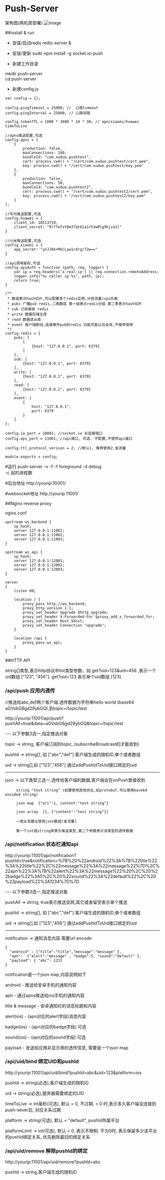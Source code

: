 Push-Server
=======================
架构图(两机房部署)
![image](2idc_socket.io-push.png)

##install & run

* 安装/启动redis
redis-server &

* 安装/更新
sudo npm install -g socket.io-push

* 新建工作目录

mkdir push-server    
cd push-server

* 新建config.js

```
var config = {};

config.pingTimeout = 25000; //  心跳timeout
config.pingInterval = 25000; // 心跳间隔

config.tokenTTL = 1000 * 3600 * 24 * 30; // apn/xiaomi/huawei timeToLive

//apns推送配置,可选
config.apns = [
    {
        production: false,
        maxConnections: 100,
        bundleId: "com.xuduo.pushtest",
        cert: process.cwd() + "/cert/com.xuduo.pushtest/cert.pem",
        key: process.cwd() + "/cert/com.xuduo.pushtest/key.pem"
    },
    {
        production: false,
        maxConnections: 50,
        bundleId: "com.xuduo.pushtest2",
        cert: process.cwd() + "/cert/com.xuduo.pushtest2/cert.pem",
        key: process.cwd() + "/cert/com.xuduo.pushtest2/key.pem"
    }
];

//华为推送配置,可选
config.huawei = {
    client_id: 10513719,
    client_secret: "9l7fwfxt0m37qt61a1rh3w0lg9hjza1l"
}

//小米推送配置,可选
config.xiaomi = {
    app_secret: "ynJJ6b+MkCLyw1cdrg/72w=="
}

//api调用鉴权,可选
config.apiAuth = function (path, req, logger) {
    var ip = req.headers['x-real-ip'] || req.connection.remoteAddress;
    logger.info("%s caller ip %s", path, ip);
    return true;
}

/**
 * 数组表示hash切片,可以配置多个redis实例,分担流量/cpu负载
 * pubs 广播pub redis,二维数组 第一级表示redis分组 第二季表示hash切片
 * sub 订阅接收 redis
 * write 数据存储主库
 * read 数据读从库
 * event 客户端断线,连接事件pub的redis.功能可能以后会改,不推荐使用
 */
config.redis = {
    pubs: [
        [
            {host: "127.0.0.1", port: 6379}
        ]
    ],
    sub: [
        {host: "127.0.0.1", port: 6379}
    ],
    write: [
        {host: "127.0.0.1", port: 6379}
    ],
    read: [
        {host: "127.0.0.1", port: 6379}
    ],
    event: [
        {
            host: "127.0.0.1",
            port: 6379
        }
    ]
};

config.io_port = 10001; //socket.io 长连接端口
config.api_port = 11001; //api端口, 可选. 不配置,不提供api接口

config.ttl_protocol_version = 2; //默认1, 推荐使用2,省流量

module.exports = config;

```

#运行
push-server -v -f
-f foreground
-d debug     
-c 起的进程数

#后台地址
http://yourip:10001/

#websocket地址
http://yourip:11001/

##Nginx reverse proxy

nginx.conf

```
upstream ws_backend {
    ip_hash;
    server 127.0.0.1:11001;
    server 127.0.0.1:11002;
    server 127.0.0.1:11003;
}

upstream ws_api {
    ip_hash;
    server 127.0.0.1:12001;
    server 127.0.0.1:12002;
    server 127.0.0.1:12003;
}

server
{
    listen 80;

    location / {
        proxy_pass http://ws_backend;
        proxy_http_version 1.1;
        proxy_set_header Upgrade $http_upgrade;
        proxy_set_header X-Forwarded-For $proxy_add_x_forwarded_for;
        proxy_set_header Host $host;
        proxy_set_header Connection "upgrade";
    }
    
    location /api {
        proxy_pass ws_api;
    }
}
```

##HTTP API

string[]类型,表示http协议中list类型参数，如 get?uid=123&uid=456 ,表示一个uid数组 ["123", "456"]. get?uid=123 表示单个uid数组 [123]

### /api/push 应用内透传

//推送给abc,def两个客户端.透传数据为字符串hello world (base64 aGVsbG8gd29ybGQ),到topic=/topic/test

http://yourip:11001/api/push?pushAll=true&data=aGVsbG8gd29ybGQ&topic=/topic/test

--- 以下参数3选一,指定推送对象

topic -> string, 客户端订阅的topic, (subscribeBroadcast的才能收到)

pushId -> string[], 如 ["abc","def"] 客户端生成的随机ID,单个或者数组

uid -> string[],如 ["123","456"] 通过addPushIdToUid接口绑定的uid

---

json ->  以下类型三选一,透传给客户端的数据,客户端会在onPush里接收到

         string "test string" (如要使用其他协议,如protobuf,可以使用base64 encoded string)

         json map  {"uri":1, content:"test string"}

         json array  [1, {"content":"test string"}] 
         
         一般业务建议使用json数组(省流量)
         
         第一个int或string来表示推送类型,第二个参数表示该类型的透传数据


### /api/notification 状态栏通知api

http://yourip:11001/api/notification?pushId=true&notification=%7B%20%22android%22%3A%7B%22title%22%3A%22title%22%2C%22message%22%3A%22message%22%7D%2C%22apn%22%3A%7B%22alert%22%3A%22message%22%20%2C%20%22badge%22%3A5%2C%20%22sound%22%3A%22default%22%2C%20%22payload%22%3A1234%7D%7D

--- 以下参数3选一,指定推送对象

pushAll -> string, true表示推送全网,其它或者留空表示单个推送

pushId -> string[], 如 ["abc","def"] 客户端生成的随机ID,单个或者数组

uid -> string[],如 ["123","456"] 通过addPushIdToUid接口绑定的uid

---

notification -> 通知消息内容 需要url encode

```
{
  "android" : {"title":"title","message":"message" },
  "apn":  {"alert":"message" , "badge":5, "sound":"default" },
  "payload": { "abc": 123}
}
```

notification是一个json map,内容说明如下

android - 推送给安卓手机的通知内容

apn - 通过apns推送给ios手机的通知内容

title & message - 安卓通知栏的消息标题和内容

alert(ios) - (apn对应的alert字段)消息内容

badge(ios) - (apn对应的badge字段) 可选

sound(ios) - (apn对应的sound字段) 可选

payload - 发送给应用非显示用的透传信息, 需要是一个json map


### /api/uid/bind 绑定UID和pushId

http://yourip:11001/api/uid/bind?pushId=abc&uid=123&platform=ios

pushId -> string(必选),客户端生成的随机ID

uid -> string(必选),服务器需要绑定的UID

timeToLive -> int毫秒(可选), 默认 = 0, 不过期. > 0 时,表示多久客户端没连接到push-sever后, 对应关系过期

platform -> string(可选), 默认 = "default", pushId所属平台

platformLimit -> int(可选), 默认 = 0, 表示不限制. 不为0时, 表示保留多少该平台的pushId绑定关系, 优先删除最旧的绑定关系

### /api/uid/remove 解除pushId的绑定

http://yourip:11001/api/uid/remove?pushId=abc

pushId -> string,客户端生成的随机ID
